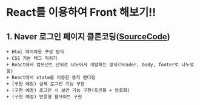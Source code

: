 # React를 이용하여 Front 해보기!!

## 1. Naver 로그인 페이지 클론코딩([SourceCode](https://github.com/1876070677/Frontend/tree/main/src/naver))
    + Html 레이아웃 구성 방식
    + CSS 기본 태그 익히기
    + React에서 컴포넌트 단위로 나누어서 개발하는 방식(header, body, footer로 나누었음)
    + React에서 state를 이용한 동적 렌더링
    + (구현 예정) 실제 로그인 기능 구현
    + (구현 예정) 로그인 시 보안 기능 구현(토큰화 + 암호화)
    + (구현 예정) 반응형 웹사이트 구현
